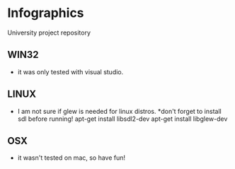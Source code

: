 # Infographics
University project repository

## WIN32
* it was only tested with visual studio.

## LINUX
* I am not sure if glew is needed for linux distros.
*don't forget to install sdl before running!
apt-get install libsdl2-dev
apt-get install libglew-dev


## OSX
* it wasn't tested on mac, so have fun!

